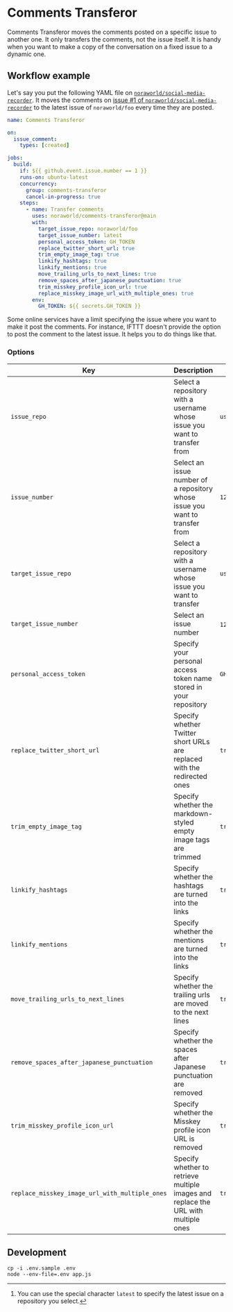 # Comments Transferor
Comments Transferor moves the comments posted on a specific issue to another one. It only transfers the comments, not the issue itself. It is handy when you want to make a copy of the conversation on a fixed issue to a dynamic one.

## Workflow example
Let's say you put the following YAML file on [`noraworld/social-media-recorder`](https://github.com/noraworld/social-media-recorder/blob/main/.github/workflows/comments-transferor.yml). It moves the comments on [issue #1 of `noraworld/social-media-recorder`](https://github.com/noraworld/social-media-recorder/issues/1) to the latest issue of `noraworld/foo` every time they are posted.

```yaml
name: Comments Transferor

on:
  issue_comment:
    types: [created]

jobs:
  build:
    if: ${{ github.event.issue.number == 1 }}
    runs-on: ubuntu-latest
    concurrency:
      group: comments-transferor
      cancel-in-progress: true
    steps:
      - name: Transfer comments
        uses: noraworld/comments-transferor@main
        with:
          target_issue_repo: noraworld/foo
          target_issue_number: latest
          personal_access_token: GH_TOKEN
          replace_twitter_short_url: true
          trim_empty_image_tag: true
          linkify_hashtags: true
          linkify_mentions: true
          move_trailing_urls_to_next_lines: true
          remove_spaces_after_japanese_punctuation: true
          trim_misskey_profile_icon_url: true
          replace_misskey_image_url_with_multiple_ones: true
        env:
          GH_TOKEN: ${{ secrets.GH_TOKEN }}
```

Some online services have a limit specifying the issue where you want to make it post the comments. For instance, IFTTT doesn't provide the option to post the comment to the latest issue. It helps you to do things like that.

### Options
| Key                                            | Description                                                                        | Example                      | Type    | Required |
| ---------------------------------------------- | ---------------------------------------------------------------------------------- | ---------------------------- | ------- | -------- |
| `issue_repo`                                   | Select a repository with a username whose issue you want to transfer from          | `username/reponame`          | String  | `false`  |
| `issue_number`                                 | Select an issue number of a repository whose issue you want to transfer from       | `123`                        | String  | `false`  |
| `target_issue_repo`                            | Select a repository with a username whose issue you want to transfer               | `username/reponame`          | String  | `true`   |
| `target_issue_number`                          | Select an issue number                                                             | `123` [^target_issue_number] | String  | `true`   |
| `personal_access_token`                        | Specify your personal access token name stored in your repository                  | `GH_TOKEN`                   | String  | `false`  |
| `replace_twitter_short_url`                    | Specify whether Twitter short URLs are replaced with the redirected ones           | `true`                       | Boolean | `false`  |
| `trim_empty_image_tag`                         | Specify whether the markdown-styled empty image tags are trimmed                   | `true`                       | Boolean | `false`  |
| `linkify_hashtags`                             | Specify whether the hashtags are turned into the links                             | `true`                       | Boolean | `false`  |
| `linkify_mentions`                             | Specify whether the mentions are turned into the links                             | `true`                       | Boolean | `false`  |
| `move_trailing_urls_to_next_lines`             | Specify whether the trailing urls are moved to the next lines                      | `true`                       | Boolean | `false`  |
| `remove_spaces_after_japanese_punctuation`     | Specify whether the spaces after Japanese punctuation are removed                  | `true`                       | Boolean | `false`  |
| `trim_misskey_profile_icon_url`                | Specify whether the Misskey profile icon URL is removed                            | `true`                       | Boolean | `false`  |
| `replace_misskey_image_url_with_multiple_ones` | Specify whether to retrieve multiple images and replace the URL with multiple ones | `true`                       | Boolean | `false`  |

[^target_issue_number]: You can use the special character `latest` to specify the latest issue on a repository you select.

## Development
```shell
cp -i .env.sample .env
node --env-file=.env app.js
```

